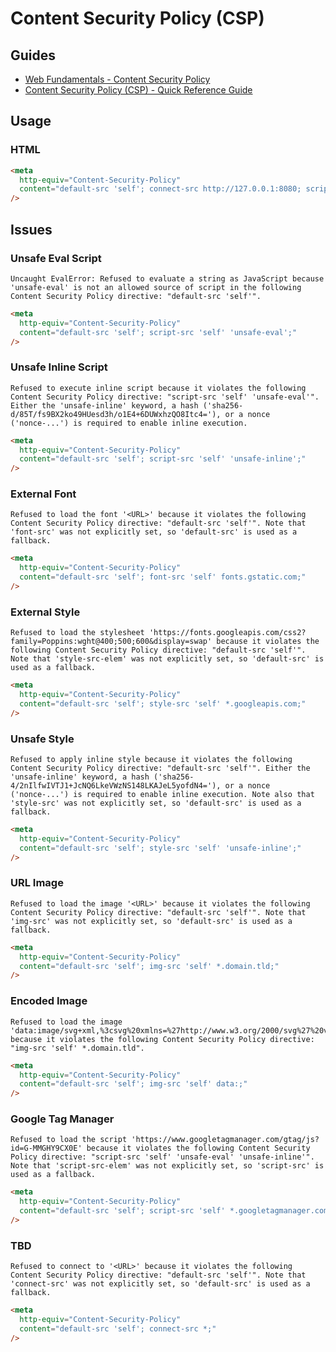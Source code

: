 # Content Security Policy (CSP)

## Guides

- [Web Fundamentals - Content Security Policy](https://developers.google.com/web/fundamentals/security/csp)
- [Content Security Policy (CSP) - Quick Reference Guide](https://content-security-policy.com)

## Usage

### HTML

```html
<meta
  http-equiv="Content-Security-Policy"
  content="default-src 'self'; connect-src http://127.0.0.1:8080; script-src 'self' 'unsafe-inline' http://127.0.0.1:8080; img-src 'self' http://127.0.0.1:8080; style-src 'self'; frame-ancestors 'self'; frame-src 'self';"
/>
```

## Issues

### Unsafe Eval Script

```log
Uncaught EvalError: Refused to evaluate a string as JavaScript because 'unsafe-eval' is not an allowed source of script in the following Content Security Policy directive: "default-src 'self'".
```

```html
<meta
  http-equiv="Content-Security-Policy"
  content="default-src 'self'; script-src 'self' 'unsafe-eval';"
/>
```

### Unsafe Inline Script

```log
Refused to execute inline script because it violates the following Content Security Policy directive: "script-src 'self' 'unsafe-eval'". Either the 'unsafe-inline' keyword, a hash ('sha256-d/85T/fs9BX2ko49HUesd3h/o1E4+6DUWxhzQO8Itc4='), or a nonce ('nonce-...') is required to enable inline execution.
```

```html
<meta
  http-equiv="Content-Security-Policy"
  content="default-src 'self'; script-src 'self' 'unsafe-inline';"
/>
```

<!-- ###

```log
Error while trying to use the following icon from the Manifest: https://assets.boxfeed.co/apple-touch-icon-144x144.png (Download error or resource isn't a valid image)
```

```html
``` -->

### External Font

```log
Refused to load the font '<URL>' because it violates the following Content Security Policy directive: "default-src 'self'". Note that 'font-src' was not explicitly set, so 'default-src' is used as a fallback.
```

```html
<meta
  http-equiv="Content-Security-Policy"
  content="default-src 'self'; font-src 'self' fonts.gstatic.com;"
/>
```

### External Style

```log
Refused to load the stylesheet 'https://fonts.googleapis.com/css2?family=Poppins:wght@400;500;600&display=swap' because it violates the following Content Security Policy directive: "default-src 'self'". Note that 'style-src-elem' was not explicitly set, so 'default-src' is used as a fallback.
```

```html
<meta
  http-equiv="Content-Security-Policy"
  content="default-src 'self'; style-src 'self' *.googleapis.com;"
/>
```

### Unsafe Style

```log
Refused to apply inline style because it violates the following Content Security Policy directive: "default-src 'self'". Either the 'unsafe-inline' keyword, a hash ('sha256-4/2nIlfwIVTJ1+JcNQ6LkeVWzNS148LKAJeL5yofdN4='), or a nonce ('nonce-...') is required to enable inline execution. Note also that 'style-src' was not explicitly set, so 'default-src' is used as a fallback.
```

```html
<meta
  http-equiv="Content-Security-Policy"
  content="default-src 'self'; style-src 'self' 'unsafe-inline';"
/>
```

### URL Image

```log
Refused to load the image '<URL>' because it violates the following Content Security Policy directive: "default-src 'self'". Note that 'img-src' was not explicitly set, so 'default-src' is used as a fallback.
```

```html
<meta
  http-equiv="Content-Security-Policy"
  content="default-src 'self'; img-src 'self' *.domain.tld;"
/>
```

### Encoded Image

```log
Refused to load the image 'data:image/svg+xml,%3csvg%20xmlns=%27http://www.w3.org/2000/svg%27%20version=%271.1%27%20width=%27469%27%20height=%27409%27/%3e' because it violates the following Content Security Policy directive: "img-src 'self' *.domain.tld".
```

```html
<meta
  http-equiv="Content-Security-Policy"
  content="default-src 'self'; img-src 'self' data:;"
/>
```

### Google Tag Manager

```log
Refused to load the script 'https://www.googletagmanager.com/gtag/js?id=G-MMGHY9CX0E' because it violates the following Content Security Policy directive: "script-src 'self' 'unsafe-eval' 'unsafe-inline'". Note that 'script-src-elem' was not explicitly set, so 'script-src' is used as a fallback.
```

```html
<meta
  http-equiv="Content-Security-Policy"
  content="default-src 'self'; script-src 'self' *.googletagmanager.com;"
/>
```

### TBD

```log
Refused to connect to '<URL>' because it violates the following Content Security Policy directive: "default-src 'self'". Note that 'connect-src' was not explicitly set, so 'default-src' is used as a fallback.
```

```html
<meta
  http-equiv="Content-Security-Policy"
  content="default-src 'self'; connect-src *;"
/>
```
